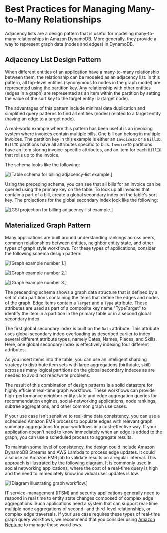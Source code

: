 # Best Practices for Managing Many\-to\-Many Relationships<a name="bp-adjacency-graphs"></a>

Adjacency lists are a design pattern that is useful for modeling many\-to\-many relationships in Amazon DynamoDB\. More generally, they provide a way to represent graph data \(nodes and edges\) in DynamoDB\.

## Adjacency List Design Pattern<a name="bp-adjacency-lists"></a>

When different entities of an application have a many\-to\-many relationship between them, the relationship can be modeled as an adjacency list\. In this pattern, all top\-level entities \(synonymous to nodes in the graph model\) are represented using the partition key\. Any relationship with other entities \(edges in a graph\) are represented as an item within the partition by setting the value of the sort key to the target entity ID \(target node\)\.

The advantages of this pattern include minimal data duplication and simplified query patterns to find all entities \(nodes\) related to a target entity \(having an edge to a target node\)\.

A real\-world example where this pattern has been useful is an invoicing system where invoices contain multiple bills\. One bill can belong in multiple invoices\. The partition key in this example is either an `InvoiceID` or a `BillID`\. `BillID` partitions have all attributes specific to bills\. `InvoiceID` partitions have an item storing invoice\-specific attributes, and an item for each `BillID` that rolls up to the invoice\.

The schema looks like the following:

![\[Table schema for billing adjacency-list example.\]](http://docs.aws.amazon.com/amazondynamodb/latest/developerguide/images/AdjacencyLists_01.png)

Using the preceding schema, you can see that all bills for an invoice can be queried using the primary key on the table\. To look up all invoices that contain a part of a bill, create a global secondary index on the table's sort key\. The projections for the global secondary index look like the following:

![\[GSI projection for billing adjacency-list example.\]](http://docs.aws.amazon.com/amazondynamodb/latest/developerguide/images/AdjacencyLists_02.png)

## Materialized Graph Pattern<a name="bp-graph-pattern"></a>

Many applications are built around understanding rankings across peers, common relationships between entities, neighbor entity state, and other types of graph style workflows\. For these types of applications, consider the following schema design pattern:

![\[Graph example number 1.\]](http://docs.aws.amazon.com/amazondynamodb/latest/developerguide/images/1513869910203-418.png)

![\[Graph example number 2.\]](http://docs.aws.amazon.com/amazondynamodb/latest/developerguide/images/1513852802235-256.png)

![\[Graph example number 3.\]](http://docs.aws.amazon.com/amazondynamodb/latest/developerguide/images/1513852905360-671.png)

The precending schema shows a graph data structure that is defined by a set of data partitions containing the items that define the edges and nodes of the graph\. Edge items contain a `Target` and a `Type` attribute\. These attributes are used as part of a composite key name "TypeTarget" to identify the item in a partition in the primary table or in a second global secondary index\.

The first global secondary index is built on the `Data` attribute\. This attribute uses global secondary index\-overloading as described earlier to index several different attribute types, namely Dates, Names, Places, and Skills\. Here, one global secondary index is effectively indexing four different attributes\.

As you insert items into the table, you can use an intelligent sharding strategy to distribute item sets with large aggregations \(birthdate, skill\) across as many logical partitions on the global secondary indexes as are needed to avoid hot read/write problems\.

The result of this combination of design patterns is a solid datastore for highly efficient real\-time graph workflows\. These workflows can provide high\-performance neighbor entity state and edge aggregation queries for recommendation engines, social\-networking applications, node rankings, subtree aggregations, and other common graph use cases\.

If your use case isn't sensitive to real\-time data consistency, you can use a scheduled Amazon EMR process to populate edges with relevant graph summary aggregations for your workflows in a cost\-effective way\. If your application doesn't need to know immediately when an edge is added to the graph, you can use a scheduled process to aggregate results\.

To maintain some level of consistency, the design could include Amazon DynamoDB Streams and AWS Lambda to process edge updates\. It could also use an Amazon EMR job to validate results on a regular interval\. This approach is illustrated by the following diagram\. It is commonly used in social networking applications, where the cost of a real\-time query is high and the need to immediately know individual user updates is low\.

![\[Diagram illustrating graph workflow.\]](http://docs.aws.amazon.com/amazondynamodb/latest/developerguide/images/1513856345673-336.png)

IT service\-management \(ITSM\) and security applications generally need to respond in real time to entity state changes composed of complex edge aggregations\. Such applications need a system that can support real\-time multiple node aggregations of second\- and third\-level relationships, or complex edge traversals\. If your use case requires these types of real\-time graph query workflows, we recommend that you consider using [Amazon Neptune](http://docs.aws.amazon.com/neptune/latest/userguide/) to manage these workflows\.